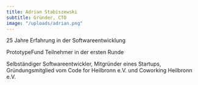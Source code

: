 ```yaml
---
title: Adrian Stabiszewski
subtitle: Gründer, CTO
image: "/uploads/adrian.png"
---
```


25 Jahre Erfahrung in der Softwareentwicklung

PrototypeFund Teilnehmer in der ersten Runde

Selbständiger Softwareentwickler, Mitgründer eines Startups, Gründungsmitglied vom Code for Heilbronn e.V. und Coworking Heilbronn e.V.
